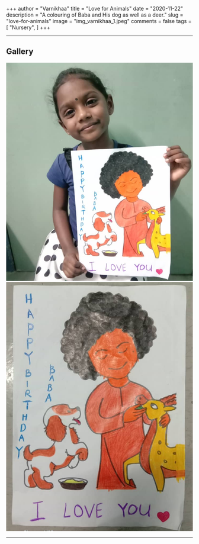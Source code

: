 +++
author = "Varnikhaa"
title = "Love for Animals"
date = "2020-11-22"
description = "A colouring of Baba and His dog as well as a deer."
slug = "love-for-animals"
image = "img_varnikhaa_1.jpeg"
comments = false
tags = [
    "Nursery",
]
+++

---

## Gallery

![](img_varnikhaa_1.jpeg) ![](img_varnikhaa_2.jpeg) 

---
